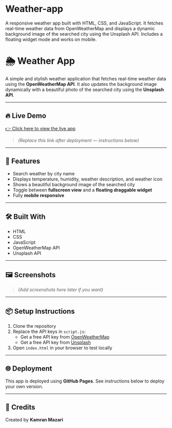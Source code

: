 # Weather-app
A responsive weather app built with HTML, CSS, and JavaScript. It fetches real-time weather data from OpenWeatherMap and displays a dynamic background image of the searched city using the Unsplash API. Includes a floating widget mode and works on mobile.
# 🌦️ Weather App

A simple and stylish weather application that fetches real-time weather data using the **OpenWeatherMap API**. It also updates the background image dynamically with a beautiful photo of the searched city using the **Unsplash API**.

---

## 🔥 Live Demo

[👉 Click here to view the live app](https://your-username.github.io/your-repo-name/)

> *(Replace this link after deployment — instructions below)*

---

## 🚀 Features

- Search weather by city name  
- Displays temperature, humidity, weather description, and weather icon  
- Shows a beautiful background image of the searched city  
- Toggle between **fullscreen view** and a **floating draggable widget**  
- Fully **mobile responsive**  

---

## 🛠️ Built With

- HTML  
- CSS  
- JavaScript  
- OpenWeatherMap API  
- Unsplash API  

---

## 🖼️ Screenshots

> *(Add screenshots here later if you want)*

---

## 📦 Setup Instructions

1. Clone the repository  
2. Replace the API keys in `script.js`:
   - Get a free API key from [OpenWeatherMap](https://openweathermap.org/api)
   - Get a free API key from [Unsplash](https://unsplash.com/developers)
3. Open `index.html` in your browser to test locally

---

## 🌐 Deployment

This app is deployed using **GitHub Pages**. See instructions below to deploy your own version.

---

## 🙌 Credits

Created by **Kamran Mazari**

